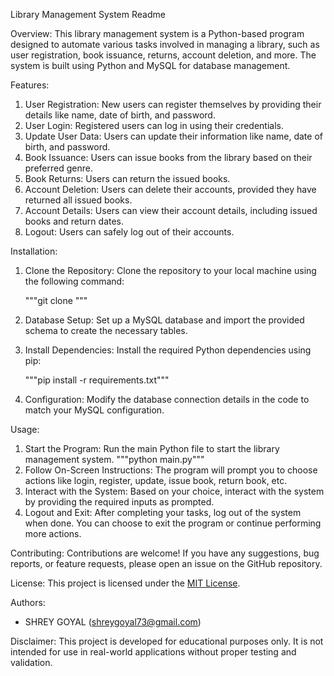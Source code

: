 Library Management System Readme

Overview:
This library management system is a Python-based program designed to automate various tasks involved in managing a library, such as user registration, book issuance, returns, account deletion, and more. The system is built using Python and MySQL for database management.

Features:
1. User Registration: New users can register themselves by providing their details like name, date of birth, and password.
2. User Login: Registered users can log in using their credentials.
3. Update User Data: Users can update their information like name, date of birth, and password.
4. Book Issuance: Users can issue books from the library based on their preferred genre.
5. Book Returns: Users can return the issued books.
6. Account Deletion: Users can delete their accounts, provided they have returned all issued books.
7. Account Details: Users can view their account details, including issued books and return dates.
8. Logout: Users can safely log out of their accounts.

Installation:
1. Clone the Repository: Clone the repository to your local machine using the following command:
   
   """git clone <repository-url>"""
2. Database Setup: Set up a MySQL database and import the provided schema to create the necessary tables.
3. Install Dependencies: Install the required Python dependencies using pip:

   """pip install -r requirements.txt"""
  
4. Configuration: Modify the database connection details in the code to match your MySQL configuration.

Usage:
1. Start the Program: Run the main Python file to start the library management system.
   """python main.py"""
2. Follow On-Screen Instructions: The program will prompt you to choose actions like login, register, update, issue book, return book, etc.
3. Interact with the System: Based on your choice, interact with the system by providing the required inputs as prompted.
4. Logout and Exit: After completing your tasks, log out of the system when done. You can choose to exit the program or continue performing more actions.

Contributing:
Contributions are welcome! If you have any suggestions, bug reports, or feature requests, please open an issue on the GitHub repository.

License:
This project is licensed under the [MIT License](LICENSE).

Authors:
- SHREY GOYAL (shreygoyal73@gmail.com)

Disclaimer:
This project is developed for educational purposes only. It is not intended for use in real-world applications without proper testing and validation.
